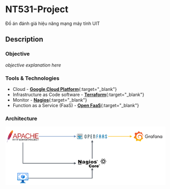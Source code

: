 # NT531-Project
Đồ án đánh giá hiệu năng mạng máy tính UIT

## Description

### Objective

*objective explanation here*

### Tools & Technologies

- Cloud - [**Google Cloud Platform**](https://cloud.google.com){:target="_blank"}
- Infrastructure as Code software - [**Terraform**](https://www.terraform.io){:target="_blank"}
- Monitor - [**Nagios**](https://www.nagios.org/projects/nagios-core/){:target="_blank"}
- Function as a Service (FaaS) - [**Open FaaS**](https://www.openfaas.com/){:target="_blank"}

### Architecture

![draft system](/image/draf-arch.png)